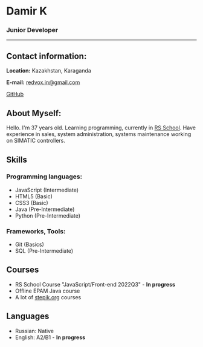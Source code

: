 # Damir K
### Junior Developer

---

## Contact information:
**Location:** Kazakhstan, Karaganda

**E-mail:** [redvox.in@gmail.com](mailto:redvox.in@gmail.com)

[GitHub](https://github.com/redvoxdev)

## **About Myself:**

Hello. I'm 37 years old. Learning programming, currently in [RS School](https://rs.school/). Have experience in sales, system administration, systems maintenance working on SIMATIC controllers.

## **Skills**

### **Programming languages:**
* JavaScript (Intermediate)
* HTML5 (Basic)
* CSS3 (Basic)
* Java (Pre-Intermediate)
* Python (Pre-Intermediate)

### **Frameworks, Tools:**
* Git (Basics)
* SQL (Pre-Intermediate)

## **Courses**
* RS School Course "JavaScript/Front-end 2022Q3" - **In progress**
* Offline EPAM Java course
* A lot of [stepik.org](https://stepik.org) courses

## **Languages**
* Russian: Native
* English: A2/B1 - **In progress**